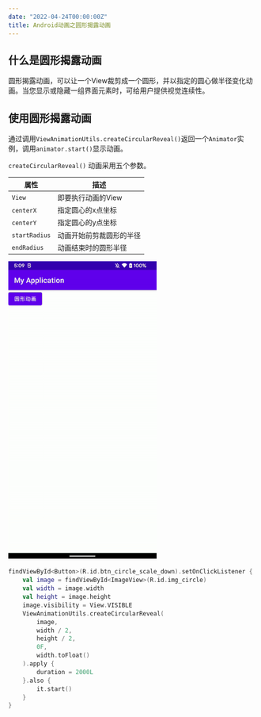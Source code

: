 ```yaml
---
date: "2022-04-24T00:00:00Z"
title: Android动画之圆形揭露动画
---
```


## 什么是圆形揭露动画

圆形揭露动画，可以让一个View裁剪成一个圆形，并以指定的圆心做半径变化动画。当您显示或隐藏一组界面元素时，可给用户提供视觉连续性。

## 使用圆形揭露动画

通过调用`ViewAnimationUtils.createCircularReveal()`返回一个`Animator`实例，调用`animator.start()`显示动画。

`createCircularReveal()` 动画采用五个参数。

| 属性          | 描述                     |
| ------------- | ------------------------ |
| `View`        | 即要执行动画的View       |
| `centerX`     | 指定圆心的x点坐标        |
| `centerY`     | 指定圆心的y点坐标        |
| `startRadius` | 动画开始前剪裁圆形的半径 |
| `endRadius`   | 动画结束时的圆形半径     |

![效果图](circle_animation.gif)

```kotlin
findViewById<Button>(R.id.btn_circle_scale_down).setOnClickListener {
    val image = findViewById<ImageView>(R.id.img_circle)
    val width = image.width
    val height = image.height
    image.visibility = View.VISIBLE
    ViewAnimationUtils.createCircularReveal(
        image,
        width / 2,
        height / 2,
        0F,
        width.toFloat()
    ).apply {
        duration = 2000L
    }.also {
        it.start()
    }
}
```
